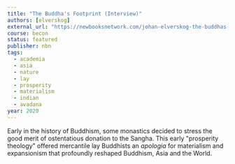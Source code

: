 ```yaml
---
title: "The Buddha's Footprint (Interview)"
authors: [elverskog]
external_url: "https://newbooksnetwork.com/johan-elverskog-the-buddhas-footprint-an-environmental-history-of-asia-u-penn-press-2020/"
course: becon
status: featured
publisher: nbn
tags:
  - academia
  - asia
  - nature
  - lay
  - prosperity
  - materialism
  - indian
  - avadana
year: 2020 
---
```


Early in the history of Buddhism, some monastics decided to stress the good merit of ostentatious donation to the Sangha. This early "prosperity theology" offered mercantile lay Buddhists an *apologia* for materialism and expansionism that profoundly reshaped Buddhism, Asia and the World.
